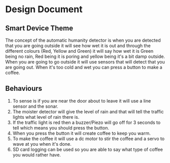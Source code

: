 # Design Document

## Smart Device Theme

The concept of the automatic humanity detector is when you are detected that you are going outside it will see how wet it is out and through the different colours (Red, Yellow and  Green) it will say how wet it is Green being no rain, Red being it is poring and yellow being it's a bit damp outside. When you are going to go outside it will use sensors that will detect that you are going out. When it's too cold and wet you can press a button to make a coffee.


## Behaviours

1. To sense is if you are near the door about to leave it will use a line sensor and the sonar.
2. The moister detector will give the level of rain and that will tell the traffic lights what level of rain there is.
3. If the traffic light is red then a buzzer/Piezo will go off for 3 seconds to tell which means you should press the button.
4. When you press the button it will create coffee to keep you warm.
5. To make the coffee it will use a dc motor to stir the coffee and a servo to wave at you when it's done.
6. SD card logging can be used so you are able to say what type of coffee you would rather have.
